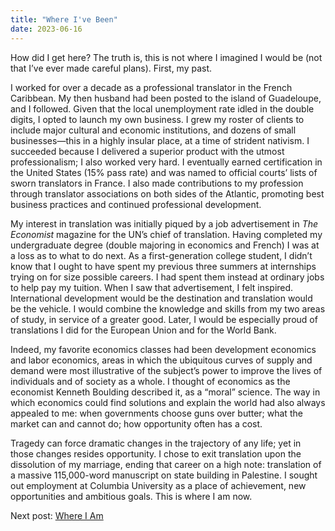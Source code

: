 ```yaml
---
title: "Where I've Been"
date: 2023-06-16
---
```

<p>How did I get here? The truth is, this is not where I imagined I would be (not that I’ve ever made careful plans). First, my past.</p>
<p>I worked for over a decade as a professional translator in the French Caribbean. My then husband had been posted to the island of Guadeloupe, and I followed. Given that the local unemployment rate idled in the double digits, I opted to launch my own business. I grew my roster of clients to include major cultural and economic institutions, and dozens of small businesses—this in a highly insular place, at a time of strident nativism. I succeeded because I delivered a superior product with the utmost professionalism; I also worked very hard. I eventually earned certification in the United States (15% pass rate) and was named to official courts’ lists of sworn translators in France. I also made contributions to my profession through translator associations on both sides of the Atlantic, promoting best business practices and continued professional development.</p>
<p>My interest in translation was initially piqued by a job advertisement in <i>The Economist</i> magazine for the UN’s chief of translation. Having completed my undergraduate degree (double majoring in economics and French) I was at a loss as to what to do next. As a first-generation college student, I didn’t know that I ought to have spent my previous three summers at internships trying on for size possible careers. I had spent them instead at ordinary jobs to help pay my tuition. When I saw that advertisement, I felt inspired. International development would be the destination and translation would be the vehicle. I would combine the knowledge and skills from my two areas of study, in service of a greater good. Later, I would be especially proud of translations I did for the European Union and for the World Bank.</p>
<p>Indeed, my favorite economics classes had been development economics and labor economics, areas in which the ubiquitous curves of supply and demand were most illustrative of the subject’s power to improve the lives of individuals and of society as a whole. I thought of economics as the economist Kenneth Boulding described it, as a “moral” science. The way in which economics could find solutions and explain the world had also always appealed to me: when governments choose guns over butter; what the market can and cannot do; how opportunity often has a cost.</p>
<p>Tragedy can force dramatic changes in the trajectory of any life; yet in those changes resides opportunity. I chose to exit translation upon the dissolution of my marriage, ending that career on a high note: translation of a massive 115,000-word manuscript on state building in Palestine. I sought out employment at Columbia University as a place of achievement, new opportunities and ambitious goals. This is where I am now.</p>
Next post: <a href="https://mf3321.github.io/2023/06/30/Where-I-Am.html">Where I Am</a>
